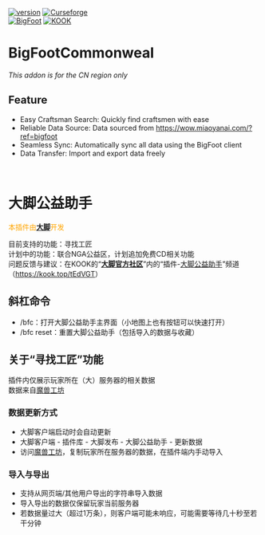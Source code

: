 [![version](https://img.shields.io/github/v/release/BigFootWow/BigFootCommonweal)](https://github.com/BigFootWow/BigFootCommonweal/releases)
[![Curseforge](https://img.shields.io/curseforge/dt/1105954?label=CurseForge&color=F16436)](https://www.curseforge.com/wow/addons/bigfootcommonweal)  
[![BigFoot](https://img.shields.io/badge/大脚官方网站-ff5f00)](https://bigfoot.178.com)
[![KOOK](https://img.shields.io/badge/大脚公益助手反馈（KOOK）-7ed705)](https://kook.top/tEdVGT)

# **BigFootCommonweal**

*This addon is for the CN region only*

## Feature

- Easy Craftsman Search: Quickly find craftsmen with ease
- Reliable Data Source: Data sourced from <https://wow.miaoyanai.com/?ref=bigfoot>
- Seamless Sync: Automatically sync all data using the BigFoot client
- Data Transfer: Import and export data freely

&nbsp;

# **大脚公益助手**

<font color="orange">本插件由[**大脚**](https://bigfoot.178.com/)开发</font>

目前支持的功能：寻找工匠  
计划中的功能：联合NGA公益区，计划追加免费CD相关功能  
问题反馈与建议：在KOOK的“**[大脚官方社区](https://kook.top/P7D1R1)**”内的“插件-[大脚公益助手](https://kook.top/tEdVGT)”频道（<https://kook.top/tEdVGT>）

## 斜杠命令

- /bfc：打开大脚公益助手主界面（小地图上也有按钮可以快速打开）
- /bfc reset：重置大脚公益助手（包括导入的数据与收藏）

## 关于“寻找工匠”功能

插件内仅展示玩家所在（大）服务器的相关数据  
数据来自[魔兽工坊](https://wow.miaoyanai.com/?ref=bigfoot)

### 数据更新方式

- 大脚客户端启动时会自动更新
- 大脚客户端 - 插件库 - 大脚发布 - 大脚公益助手 - 更新数据
- 访问[魔兽工坊](https://wow.miaoyanai.com/?ref=bigfoot)，复制玩家所在服务器的数据，在插件端内手动导入

### 导入与导出

- 支持从网页端/其他用户导出的字符串导入数据
- 导入导出的数据仅保留玩家当前服务器
- 若数据量过大（超过1万条），则客户端可能未响应，可能需要等待几十秒至若干分钟